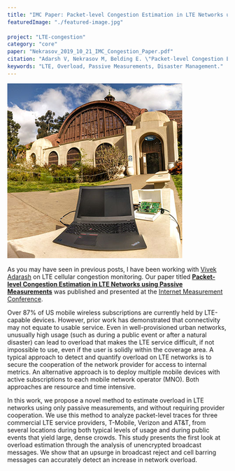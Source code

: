 ```yaml
---
title: "IMC Paper: Packet-level Congestion Estimation in LTE Networks using Passive Measurements"
featuredImage: "./featured-image.jpg" 

project: "LTE-congestion"
category: "core"
paper: "Nekrasov_2019_10_21_IMC_Congestion_Paper.pdf"
citation: "Adarsh V, Nekrasov M, Belding E. \"Packet-level Congestion Estimation in LTE Networks using Passive Measurements.\" IMC. Oct 2019."
keywords: "LTE, Overload, Passive Measurements, Disaster Management."
---
```



<div class="img-right"><img src="./featured-image.jpg" alt="LTE congestion sensing in Balboa Park, San Diego."></div>

As you may have seen in previous posts, I have been working with [Vivek Adarash](https://www.linkedin.com/in/vivekadarsh) on LTE cellular congestion monitoring. Our paper titled  **[Packet-level Congestion Estimation in LTE Networks using Passive Measurements](/papers/Nekrasov_2019_10_21_IMC_Congestion_Paper.pdf)** was published and presented at the [Internet Measurement Conference](https://conferences.sigcomm.org/imc/2019/).  


Over 87% of US mobile wireless subscriptions are currently held by LTE-capable devices. However, prior work has demonstrated that connectivity may not equate to usable service. Even in well-provisioned urban networks, unusually high usage (such as during a public event or after a natural disaster) can lead to overload that makes the LTE service difficult, if not impossible to use, even if the user is solidly within the coverage area. A typical approach to  detect and quantify overload on LTE networks is to secure the cooperation of the network provider for access to internal metrics.  An alternative approach is to deploy  multiple mobile devices with active subscriptions to each mobile network operator (MNO). Both approaches are resource and time intensive. 

In this work, we propose a novel method to estimate overload in LTE networks using only passive measurements, and without requiring provider cooperation. We use this method to analyze packet-level traces for three commercial LTE service providers, T-Mobile, Verizon and AT\&T, from several locations during both typical levels of usage and during public events that yield large, dense crowds. This study presents the first look at overload estimation through the analysis of unencrypted broadcast messages.  We show that an upsurge in broadcast reject and cell barring messages can accurately detect an increase in network overload.
